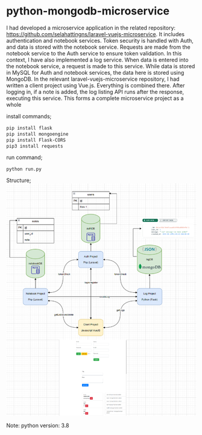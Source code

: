 # python-mongodb-microservice

I had developed a microservice application in the related
 repository: https://github.com/selahattingns/laravel-vuejs-microservice. 
 It includes authentication and notebook services. Token security is 
 handled with Auth, and data is stored with the notebook service. 
 Requests are made from the notebook service to the Auth service to 
 ensure token validation. In this context, I have also implemented a 
 log service. When data is entered into the notebook service, a request 
 is made to this service. While data is stored in MySQL for Auth and notebook 
 services, the data here is stored using MongoDB. In the relevant 
 laravel-vuejs-microservice repository, I had written a client project 
 using Vue.js. Everything is combined there. After logging in, if a note is 
 added, the log listing API runs after the response, executing this service. 
 This forms a complete microservice project as a whole


install commands;

    pip install flask
    pip install mongoengine
    pip install Flask-CORS
    pip3 install requests


run command;
    
    python run.py
    
Structure;
![image Structure](images/structure.PNG)

Note: python version: 3.8
